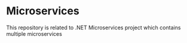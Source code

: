 # Microservices
This repository is related to .NET Microservices project which contains multiple microservices
